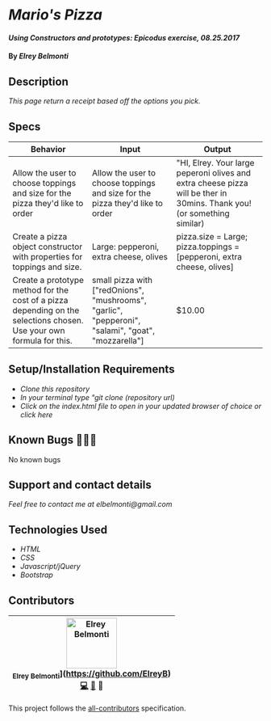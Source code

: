 # _Mario's Pizza_

#### _Using Constructors and prototypes: Epicodus exercise, 08.25.2017_

#### By _**Elrey Belmonti**_

## Description

_This page return a receipt based off the options you pick._

## Specs
| Behavior  | Input | Output |
|---|---|---|
|Allow the user to choose toppings and size for the pizza they'd like to order|  Allow the user to choose toppings and size for the pizza they'd like to order | "HI, Elrey. Your large peperoni olives and extra cheese pizza will be ther in 30mins. Thank you!(or something similar)  |
| Create a pizza object constructor with properties for toppings and size. |  Large: pepperoni, extra cheese, olives |  pizza.size = Large; pizza.toppings = [pepperoni, extra cheese, olives] |
| Create a prototype method for the cost of a pizza depending on the selections chosen. Use your own formula for this. |  small pizza with ["redOnions", "mushrooms", "garlic", "pepperoni", "salami", "goat", "mozzarella"] |  $10.00 |

## Setup/Installation Requirements

* _Clone this repository_
* _In your terminal type "git clone (repository url)_
* _Click on the index.html file to open in your updated browser of choice or click here_

## Known Bugs 🐛🐛🐛

No known bugs

## Support and contact details

_Feel free to contact me at elbelmonti@gmail.com_

## Technologies Used

* _HTML_
* _CSS_
* _Javascript/jQuery_
* _Bootstrap_

## Contributors

<!-- Contributors START
Elrey_Belmonti ElreyB https://github.com/ElreyB code doc design
Contributors END -->
<!-- Contributors table START -->
| <img src="https://avatars.githubusercontent.com/ElreyB?s=100" width="100" alt="Elrey Belmonti" /><br /><sub>Elrey Belmonti</sub>](https://github.com/ElreyB)<br />[💻](https://github.com/ElreyB/mario-pizza/commits?author=ElreyB) [📖](https://github.com/ElreyB/mario-pizza/commits?author=ElreyB) 🎨 |
| :---: |
<!-- Contributors table END -->
This project follows the [all-contributors](https://github.com/kentcdodds/all-contributors) specification.
